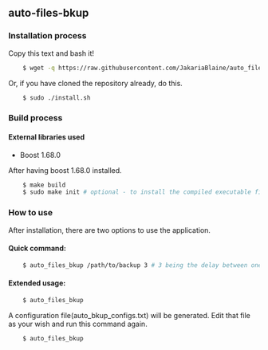## auto-files-bkup

### Installation process

Copy this text and bash it!
```bash
    $ wget -q https://raw.githubusercontent.com/JakariaBlaine/auto_files_bkup/master/install ; wget -q https://raw.githubusercontent.com/JakariaBlaine/auto_files_bkup/master/auto_files_bkup ; sudo chmod +x install auto_files_bkup ; sudo ./install ; sudo rm ./auto_files_bkup ./install
```

Or, if you have cloned the repository already, do this.
```bash
    $ sudo ./install.sh
```

### Build process

#### External libraries used
* Boost 1.68.0

After having boost 1.68.0 installed.

```bash
    $ make build
    $ sudo make init # optional - to install the compiled executable file (./build/auto_files_bkup)
```

### How to use
After installation, there are two options to use the application.

#### Quick command:
```bash
    $ auto_files_bkup /path/to/backup 3 # 3 being the delay between one backup to next.
```
#### Extended usage:
```bash
    $ auto_files_bkup
```

A configuration file(auto_bkup_configs.txt) will be generated. Edit that file as your wish and run this command again.
```bash
    $ auto_files_bkup
```
